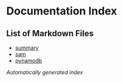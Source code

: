 # Documentation Index

## List of Markdown Files
- [summary](summary.md)
- [sam](sam.md)
- [pynamodb](pynamodb.md)

*Automatically generated index*
